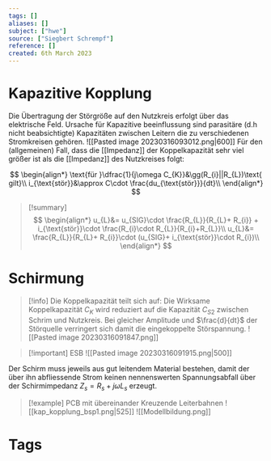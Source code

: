 ```yaml
---
tags: []
aliases: []
subject: ["hwe"]
source: ["Siegbert Schrempf"]
reference: []
created: 6th March 2023
---
```


# Kapazitive Kopplung
Die Übertragung der Störgröße auf den Nutzkreis erfolgt über das
elektrische Feld.
Ursache für Kapazitive beeinflussung sind parasitäre (d.h nicht beabsichtigte)
Kapazitäten zwischen Leitern die zu verschiedenen Stromkreisen gehören.
![[Pasted image 20230316093012.png|600]]
Für den (allgemeinen) Fall, dass die [[Impedanz]] der Koppelkapazität sehr viel
größer ist als die [[Impedanz]] des Nutzkreises folgt:

$$
\begin{align*}
\text{für }\dfrac{1}{j\omega C_{K}}&\gg(R_{i}||R_{L})\text{ gilt}\\
i_{\text{stör}}&\approx C\cdot \frac{du_{\text{stör}}}{dt}\\
\end{align*}
$$

> [!summary] 
> $$
\begin{align*}
u_{L}&= u_{SIG}\cdot \frac{R_{L}}{R_{L}+ R_{i}} + i_{\text{stör}}\cdot \frac{R_{i}\cdot R_{L}}{R_{i}+R_{L}}\\
u_{L}&= \frac{R_{L}}{R_{L}+ R_{i}}\cdot (u_{SIG}+ i_{\text{stör}}\cdot R_{i})\\
\end{align*}
$$
# Schirmung
>[!info] Die Koppelkapazität teilt sich auf:
>Die Wirksame Koppelkapazität $C_{K}$ wird reduziert auf die Kapazität $C_{S2}$ zwischen Schrim und Nutzkreis.
>Bei gleicher Amplitude und $\frac{d}{dt}$ der Störquelle verringert sich damit die eingekoppelte Störspannung.
>![[Pasted image 20230316091847.png]]

> [!important] ESB
> ![[Pasted image 20230316091915.png|500]]

Der Schirm muss jeweils aus gut leitendem Material bestehen, damit der über ihn abfliessende Strom keinen nennenswerten Spannungsabfall über der Schirmimpedanz $Z_{s} = R_{s}+j\omega L_{s}$ erzeugt.


> [!example] PCB mit übereinander Kreuzende Leiterbahnen
> ![[kap_kopplung_bsp1.png|525]]
> ![[Modellbildung.png]]

# Tags